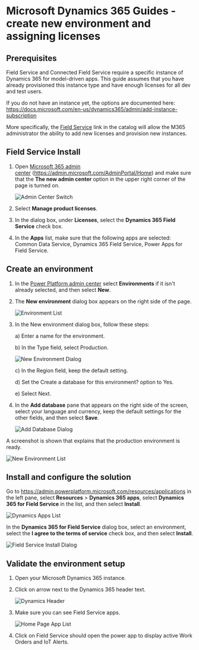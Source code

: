 # Microsoft Dynamics 365 Guides - create new environment and assigning licenses

## Prerequisites

Field Service and Connected Field Service require a specific instance of Dynamics 365 for model-driven apps. This guide assumes that you have already provisioned this instance type and have enough licenses for all dev and test users.

If you do not have an instance yet, the options are documented here: <https://docs.microsoft.com/en-us/dynamics365/admin/add-instance-subscription>

More specifically, the [Field Service](https://admin.microsoft.com/AdminPortal/Home#/catalog/offer-details%252Fdynamics-365-field-service%252F8D652447-35FF-4587-83DD-4396F645B1BC) link in the catalog will allow the M365 administrator the ability to add new licenses and provision new instances.

## Field Service Install

1) Open [Microsoft 365 admin
center](https://admin.microsoft.com/AdminPortal/Home) (<https://admin.microsoft.com/AdminPortal/Home>)
and make sure that the **The new admin center** option in the upper
right corner of the page is turned on.

    ![Admin Center Switch](./assets/dynamics-365-setup/dynamics-admin-center.png)

2) Select **Manage product licenses**.

3) In the dialog box, under **Licenses**, select the **Dynamics 365
Field Service** check box.

4) In the **Apps** list, make sure that the following apps are
selected: Common Data Service, Dynamics 365 Field Service, Power Apps
for Field Service.

## Create an environment

1) In the [Power Platform admin
center](https://admin.powerplatform.microsoft.com/environments) select **Environments** if it
isn't already selected, and then select **New**.

2) The **New environment** dialog box appears on the right side of
the page.

    ![Environment List](./assets/dynamics-365-setup/dynamics-environment-list.png)

3) In the New environment dialog box, follow these steps:

    a)  Enter a name for the environment.

    b)  In the Type field, select Production.

    ![New Environment Dialog](./assets/dynamics-365-setup/dynamics-new-env.png)

    c)  In the Region field, keep the default setting.

    d)  Set the Create a database for this environment? option to Yes.

    e)  Select Next.

4) In the **Add database** pane that appears on the right side of the
screen, select your language and currency, keep the default settings for
the other fields, and then select **Save**.

    ![Add Database Dialog](./assets/dynamics-365-setup/dynamics-db-dialog.png)

A screenshot is shown that explains that the production environment is
ready.

![New Environment List](./assets/dynamics-365-setup/dynamics-updated-env-list.png)

## Install and configure the solution

Go to <https://admin.powerplatform.microsoft.com/resources/applications>
in the left pane, select **Resources** &gt; **Dynamics 365 apps**,
select **Dynamics 365 for Field Service** in the list, and then
select **Install**.

![Dynamics Apps List](./assets/dynamics-365-setup/dynamics-app-list.png)

In the **Dynamics 365 for Field Service** dialog box, select an
environment, select the **I agree to the terms of service** check box,
and then select **Install**.

![Field Service Install Dialog](./assets/dynamics-365-setup/dynamics-field-service-install.png)

## Validate the environment setup

1) Open your Microsoft Dynamics 365 instance.

2) Click on arrow next to the Dynamics 365 header text.

    ![Dynamics Header](./assets/dynamics-365-setup/dynamics-header.png)

3) Make sure you can see Field Service apps.

    ![Home Page App List](./assets/dynamics-365-setup/dynamics-home-page-app-list.png)

4) Click on Field Service should open the power app to display active Work Orders and IoT Alerts.
